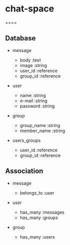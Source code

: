# chat-space
====

## Database

- message
   - body         :text
   - image        :string
   - user_id      :reference
   - group_id     :reference

- user
   - name         :string
   - e-mail       :string
   - password     :string
   
- group
   - group_name   :string
   - member_name  :string
   
- users_groups
   - user_id      :reference
   - group_id     :reference

## Association

- message
   - belongs_to :user

- user
   - has_many :messages
   - has_many :groups
   
- group
   - has_many :users
